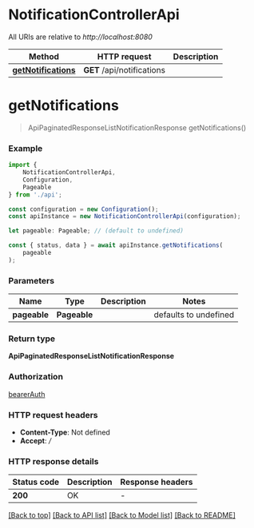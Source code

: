 # NotificationControllerApi

All URIs are relative to *http://localhost:8080*

|Method | HTTP request | Description|
|------------- | ------------- | -------------|
|[**getNotifications**](#getnotifications) | **GET** /api/notifications | |

# **getNotifications**
> ApiPaginatedResponseListNotificationResponse getNotifications()


### Example

```typescript
import {
    NotificationControllerApi,
    Configuration,
    Pageable
} from './api';

const configuration = new Configuration();
const apiInstance = new NotificationControllerApi(configuration);

let pageable: Pageable; // (default to undefined)

const { status, data } = await apiInstance.getNotifications(
    pageable
);
```

### Parameters

|Name | Type | Description  | Notes|
|------------- | ------------- | ------------- | -------------|
| **pageable** | **Pageable** |  | defaults to undefined|


### Return type

**ApiPaginatedResponseListNotificationResponse**

### Authorization

[bearerAuth](../README.md#bearerAuth)

### HTTP request headers

 - **Content-Type**: Not defined
 - **Accept**: */*


### HTTP response details
| Status code | Description | Response headers |
|-------------|-------------|------------------|
|**200** | OK |  -  |

[[Back to top]](#) [[Back to API list]](../README.md#documentation-for-api-endpoints) [[Back to Model list]](../README.md#documentation-for-models) [[Back to README]](../README.md)

